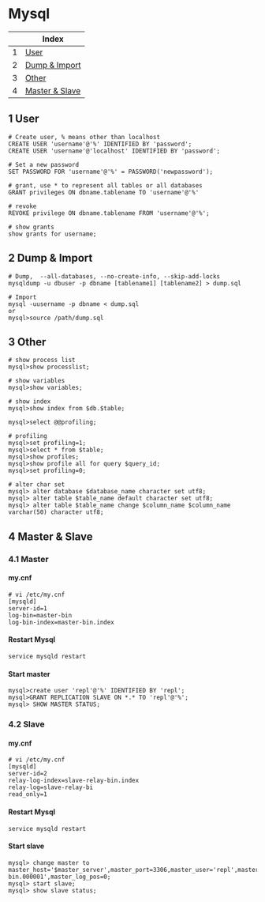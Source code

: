 # Mysql

| |Index|
|---|---|
|1|[User](#user)|
|2|[Dump & Import](#dump)|
|3|[Other](#other)|
|4|[Master & Slave](#master)|

## 1 <a id='user'></a>User

```
# Create user, % means other than localhost
CREATE USER 'username'@'%' IDENTIFIED BY 'password';
CREATE USER 'username'@'localhost' IDENTIFIED BY 'password';

# Set a new password
SET PASSWORD FOR 'username'@'%' = PASSWORD('newpassword');

# grant, use * to represent all tables or all databases
GRANT privileges ON dbname.tablename TO 'username'@'%'

# revoke
REVOKE privilege ON dbname.tablename FROM 'username'@'%';

# show grants
show grants for username;
```

## 2 <a id='dump'></a>Dump & Import

```
# Dump,  --all-databases, --no-create-info, --skip-add-locks
mysqldump -u dbuser -p dbname [tablename1] [tablename2] > dump.sql

# Import
mysql -uusername -p dbname < dump.sql
or
mysql>source /path/dump.sql
```

## 3 <a id='other'></a>Other

```
# show process list
mysql>show processlist;

# show variables
mysql>show variables;

# show index
mysql>show index from $db.$table;

mysql>select @@profiling;

# profiling
mysql>set profiling=1;
mysql>select * from $table;
mysql>show profiles;
mysql>show profile all for query $query_id;
mysql>set profiling=0;

# alter char set
mysql> alter database $database_name character set utf8;
mysql> alter table $table_name default character set utf8;
mysql> alter table $table_name change $column_name $column_name varchar(50) character utf8;
```

## 4 <a id='master'></a>Master & Slave

### 4.1 Master

#### my.cnf
```
# vi /etc/my.cnf
[mysqld]
server-id=1
log-bin=master-bin
log-bin-index=master-bin.index
```

#### Restart Mysql
```
service mysqld restart
```

#### Start master
```
mysql>create user 'repl'@'%' IDENTIFIED BY 'repl';
mysql>GRANT REPLICATION SLAVE ON *.* TO 'repl'@'%';
mysql> SHOW MASTER STATUS;
```

### 4.2 Slave

#### my.cnf
```
# vi /etc/my.cnf
[mysqld]
server-id=2
relay-log-index=slave-relay-bin.index
relay-log=slave-relay-bi
read_only=1
```

#### Restart Mysql
```
service mysqld restart
```

#### Start slave
```
mysql> change master to master_host='$master_server',master_port=3306,master_user='repl',master_password='repl',master_log_file='master-bin.000001',master_log_pos=0;
mysql> start slave;
mysql> show slave status;
```